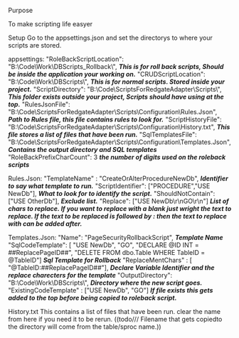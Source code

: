 Purpose

To make scripting life easyer

Setup
Go to the appsettings.json and set the directorys to where your scripts are stored.

  appsettings:
    "RoleBackScriptLocation": "B:\\Code\\Work\\DBScripts_Rollback\\",          ***This is for roll back scripts, Should be inside the application your working on.***
    "CRUDScriptLocation": "B:\\Code\\Work\\DBScripts\\",                                                ***This is for normal scripts. Stored inside your project.***
    "ScriptDirectory": "B:\\Code\\ScriptsForRedgateAdapter\\Scripts\\",          ***This folder exists outside your project, Scripts should have using at the top.***
    "RulesJsonFile": "B:\\Code\\ScriptsForRedgateAdapter\\Scripts\\Configuration\\Rules.Json",        ***Path to Rules file, this file contains rules to look for.*** 
    "ScriptHistoryFile": "B:\\Code\\ScriptsForRedgateAdapter\\Scripts\\Configuration\\History.txt",       ***This file stores a list of files that  have been run.***
    "SqlTemplatesFile": "B:\\Code\\ScriptsForRedgateAdapter\\Scripts\\Configuration\\Templates.Json",           ***Contains the output directory and SQL templates***
    "RoleBackPrefixCharCount": 3                                                                              ***the number of digits used on the roleback scripts***

  Rules.Json:
        "TemplateName" : "CreateOrAlterProcedureNewDb",                                                                 ***Identifier to say what template to run.***
        "ScriptIdentifier": ["PROCEDURE","USE NewDb"],                                                                 ***What to look for to identify the script.*** 
        "ShouldNotContain": ["USE OtherDb"],                                                                                                      ***Exclude list.***
        "Replace": ["USE NewDb\r\nGO\r\n"]                             ***List of chars to replace. If you want to replace with a blank just wright the text to replace.
                                                                       If the text to be replaced is followed by : then the text to replace with can be added after.***

  Templates.Json:
        "Name": "PageSecurityRollbackScript",                                                                                                       ***Template Name***
		"SqlCodeTemplate": [ "USE NewDb",
							 "GO",
							 "DECLARE @ID INT = ##ReplacePageID##",
							 "DELETE FROM dbo.Table WHERE TableID = @TableID"]  ***Sql Template for Rollback***
		"ReplaceMentChars" : [ "@TableID:##ReplacePageID##"],                             ***Declare Variable Identifier and the replace charecters for the template***
		"OutputDirectory": "B:\\Code\\Work\\DBScripts\\",                                                                    ***Directory where the new script goes.***
		"ExistingCodeTemplate" : ["USE NewDb",
								  "GO"]                           ***If file exists this gets added to the top before being copied to roleback script.***

  History.txt This contains a list of files that have been run. clear the name from here if you need it to be rerun. ((todo/// Filename that gets copiedto the directory
             will come from the table/sproc name.))
